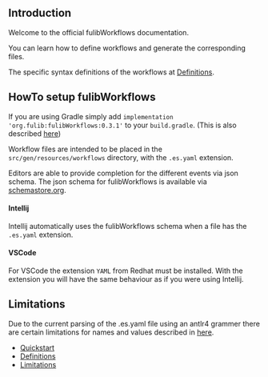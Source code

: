 ## Introduction
Welcome to the official fulibWorkflows documentation.

You can learn how to define workflows and generate the corresponding files.

The specific syntax definitions of the workflows at [Definitions](definitions/README.md).

## HowTo setup fulibWorkflows
If you are using Gradle simply add `implementation 'org.fulib:fulibWorkflows:0.3.1'` to your `build.gradle`. (This is also described [here](../README.md))

Workflow files are intended to be placed in the `src/gen/resources/workflows` directory, with the `.es.yaml` extension.

Editors are able to provide completion for the different events via json schema. 
The json schema for fulibWorkflows is available via [schemastore.org](https://www.schemastore.org/json/).

#### Intellij
Intellij automatically uses the fulibWorkflows schema when a file has the `.es.yaml` extension.

#### VSCode
For VSCode the extension `YAML` from Redhat must be installed. With the extension you will have the same behaviour as if you were using Intellij.

## Limitations
Due to the current parsing of the .es.yaml file using an antlr4 grammer there are certain limitations for names and values described in [here](limitations/README.md).

- [Quickstart](quickstart/README.md)
- [Definitions](definitions/README.md)
- [Limitations](limitations/README.md)
